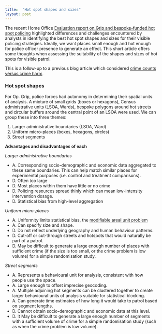 ```yaml
---
title:  "Hot spot shapes and sizes"
layout: post
---
```


The recent Home Office <a href="https://www.gov.uk/government/publications/hot-spot-policing-in-england-and-wales-year-ending-march-2022/evaluation-report-on-grip-and-bespoke-funded-hot-spot-policing#:~:text=Key%20findings,over%2080%2C000%20weapons%20were%20collected." target="_blank">Evaluation report on Grip and bespoke-funded hot spot policing</a> highlighted differences and challenges encountered by analysts in identifying the best hot spot shapes and sizes for their visible policing strategies. Ideally, we want places small enough and hot enough for police officer presence to generate an effect. This short article offers some thoughts when assessing the suitability of the shapes and sizes of hot spots for visible patrol.

This is a follow-up to a previous blog article which considered [crime counts versus crime harm](https://routineactivity.github.io/harm-index-and-hotspots/).

### Hot spot shapes

For Op. Grip, police forces had autonomy in determining their spatial units of analysis. A mixture of small grids (boxes or hexagons), Census administrative units (LSOA, Wards), bespoke polygons around hot streets and circular buffers around the central point of an LSOA were used. We can group these into three themes:
1.	Larger administrative boundaries (LSOA, Ward)
2.	Uniform micro-places (boxes, hexagons, circles)
3.	Street segments
   
**Advantages and disadvantages of each**

*Larger administrative boundaries*
* A. Corresponding socio-demographic and economic data aggregated to these same boundaries. This can help match similar places for experimental purposes (i.e. control and treatment comparisons).
* D. Often too large
* D. Most places within them have little or no crime
* D. Policing resources spread thinly which can mean low-intensity intervention dosage.
* D. Statistical bias from high-level aggregation

*Uniform micro-places*
* A. Uniformity limits statistical bias, the <a href="https://www.ncbi.nlm.nih.gov/pmc/articles/PMC7151983/#:~:text=We%20may%20define%20MAUP%20as,categories%2Fpolygons%20in%20geographical%20data." target="_blank">modifiable areal unit problem</a>
*	A. Can specify size and shape.
*	D. Do not reflect underlying geography and human behaviour patterns.
*	D. Cut-off or cut-through streets and hotspots that would naturally be part of a patrol.
*	D. May be difficult to generate a large enough number of places with sufficient crime (if the size is too small, or the crime problem is low volume) for a simple randomisation study.

*Street segments*
*	A. Represents a behavioural unit for analysis, consistent with how people use the space.
*	A. Large enough to offset imprecise geocoding.
*	A. Multiple adjoining hot segments can be clustered together to create larger behavioural units of analysis suitable for statistical blocking.
*	A. Can generate time estimates of how long it would take to patrol based on segment lengths. 
*	D. Cannot obtain socio-demographic and economic data at this level.
*	D. It May be difficult to generate a large enough number of segments with a sufficient volume of crime for a simple randomisation study (such as when the crime problem is low volume).
